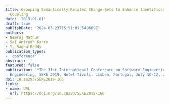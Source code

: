 ```yaml
---
title: Grouping Semantically Related Change-Sets to Enhance Identification of Logical
  Coupling
date: '2019-01-01'
draft: true
publishDate: '2024-03-23T15:51:01.549669Z'
authors:
- Neeraj Mathur
- Sai Anirudh Karre
- Y. Raghu Reddy
publication_types:
- 'conference'
abstract: ''
featured: false
publication: '*The 31st International Conference on Software Engineering and Knowledge
  Engineering, SEKE 2019, Hotel Tivoli, Lisbon, Portugal, July 10-12, 2019*'
doi: 10.18293/SEKE2019-166
links:
- name: URL
  url: https://doi.org/10.18293/SEKE2019-166
---
```


